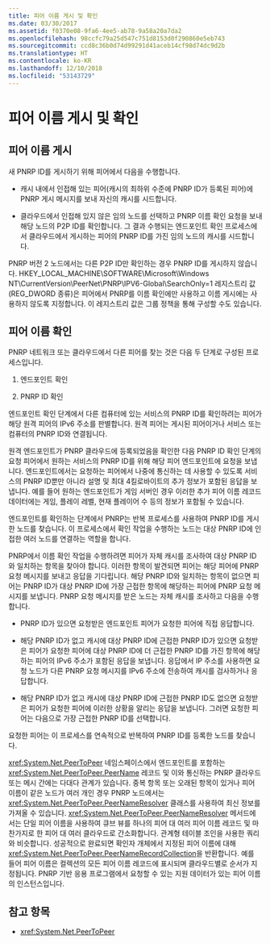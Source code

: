```yaml
---
title: 피어 이름 게시 및 확인
ms.date: 03/30/2017
ms.assetid: f0370e08-9fa6-4ee5-ab78-9a58a20a7da2
ms.openlocfilehash: 98ccfc79a25d547c751d8153d0f290860e5eb743
ms.sourcegitcommit: ccd8c36b0d74d99291d41aceb14cf98d74dc9d2b
ms.translationtype: HT
ms.contentlocale: ko-KR
ms.lasthandoff: 12/10/2018
ms.locfileid: "53143729"
---
```

# <a name="peer-name-publication-and-resolution"></a>피어 이름 게시 및 확인

## <a name="publishing-a-peer-name"></a>피어 이름 게시  

 새 PNRP ID를 게시하기 위해 피어에서 다음을 수행합니다.  
  
-   캐시 내에서 인접해 있는 피어(캐시의 최하위 수준에 PNRP ID가 등록된 피어)에 PNRP 게시 메시지를 보내 자신의 캐시를 시드합니다.  
  
-   클라우드에서 인접해 있지 않은 임의 노드를 선택하고 PNRP 이름 확인 요청을 보내 해당 노드의 P2P ID를 확인합니다. 그 결과 수행되는 엔드포인트 확인 프로세스에서 클라우드에서 게시하는 피어의 PNRP ID를 가진 임의 노드의 캐시를 시드합니다.  
  
PNRP 버전 2 노드에서는 다른 P2P ID만 확인하는 경우 PNRP ID를 게시하지 않습니다. HKEY_LOCAL_MACHINE\SOFTWARE\Microsoft\Windows NT\CurrentVersion\PeerNet\PNRP\IPV6-Global\SearchOnly=1 레지스트리 값(REG_DWORD 종류)은 피어에서 PNRP를 이름 확인에만 사용하고 이름 게시에는 사용하지 않도록 지정합니다. 이 레지스트리 값은 그룹 정책을 통해 구성할 수도 있습니다.  
  
## <a name="resolving-a-peer-name"></a>피어 이름 확인

 PNRP 네트워크 또는 클라우드에서 다른 피어를 찾는 것은 다음 두 단계로 구성된 프로세스입니다.  
  
1.  엔드포인트 확인  
  
2.  PNRP ID 확인  
  
 엔드포인트 확인 단계에서 다른 컴퓨터에 있는 서비스의 PNRP ID를 확인하려는 피어가 해당 원격 피어의 IPv6 주소를 판별합니다.  원격 피어는 게시된 피어이거나 서비스 또는 컴퓨터의 PNRP ID와 연결됩니다.  
  
 원격 엔드포인트가 PNRP 클라우드에 등록되었음을 확인한 다음 PNRP ID 확인 단계의 요청 피어에서 원하는 서비스의 PNRP ID를 위해 해당 피어 엔드포인트에 요청을 보냅니다. 엔드포인트에서는 요청하는 피어에서 나중에 통신하는 데 사용할 수 있도록 서비스의 PNRP ID뿐만 아니라 설명 및 최대 4킬로바이트의 추가 정보가 포함된 응답을 보냅니다. 예를 들어 원하는 엔드포인트가 게임 서버인 경우 이러한 추가 피어 이름 레코드 데이터에는 게임, 플레이 레벨, 현재 플레이어 수 등의 정보가 포함될 수 있습니다.  
  
 엔드포인트를 확인하는 단계에서 PNRP는 반복 프로세스를 사용하여 PNRP ID를 게시한 노드를 찾습니다. 이 프로세스에서 확인 작업을 수행하는 노드는 대상 PNRP ID에 인접한 여러 노드를 연결하는 역할을 합니다.  
  
 PNRP에서 이름 확인 작업을 수행하려면 피어가 자체 캐시를 조사하여 대상 PNRP ID와 일치하는 항목을 찾아야 합니다. 이러한 항목이 발견되면 피어는 해당 피어에 PNRP 요청 메시지를 보내고 응답을 기다립니다. 해당 PNRP ID와 일치하는 항목이 없으면 피어는 PNRP ID가 대상 PNRP ID에 가장 근접한 항목에 해당하는 피어에 PNRP 요청 메시지를 보냅니다. PNRP 요청 메시지를 받은 노드는 자체 캐시를 조사하고 다음을 수행합니다.  
  
-   PNRP ID가 있으면 요청받은 엔드포인트 피어가 요청한 피어에 직접 응답합니다.  
  
-   해당 PNRP ID가 없고 캐시에 대상 PNRP ID에 근접한 PNRP ID가 있으면 요청받은 피어가 요청한 피어에 대상 PNRP ID에 더 근접한 PNRP ID를 가진 항목에 해당하는 피어의 IPv6 주소가 포함된 응답을 보냅니다. 응답에서 IP 주소를 사용하면 요청 노드가 다른 PNRP 요청 메시지를 IPv6 주소에 전송하여 캐시를 검사하거나 응답합니다.  
  
-   해당 PNRP ID가 없고 캐시에 대상 PNRP ID에 근접한 PNRP ID도 없으면 요청받은 피어가 요청한 피어에 이러한 상황을 알리는 응답을 보냅니다. 그러면 요청한 피어는 다음으로 가장 근접한 PNRP ID를 선택합니다.  
  
요청한 피어는 이 프로세스를 연속적으로 반복하여 PNRP ID를 등록한 노드를 찾습니다.  
  
 <xref:System.Net.PeerToPeer> 네임스페이스에서 엔드포인트를 포함하는 <xref:System.Net.PeerToPeer.PeerName> 레코드 및 이와 통신하는 PNRP 클라우드 또는 메시 간에는 다대다 관계가 있습니다. 중복 항목 또는 오래된 항목이 있거나 피어 이름이 같은 노드가 여러 개인 경우 PNRP 노드에서는 <xref:System.Net.PeerToPeer.PeerNameResolver> 클래스를 사용하여 최신 정보를 가져올 수 있습니다. <xref:System.Net.PeerToPeer.PeerNameResolver> 메서드에서는 단일 피어 이름을 사용하여 큐브 뷰를 하나의 피어 대 여러 피어 이름 레코드 및 마찬가지로 한 피어 대 여러 클라우드로 간소화합니다. 관계형 테이블 조인을 사용한 쿼리와 비슷합니다. 성공적으로 완료되면 확인자 개체에서 지정된 피어 이름에 대해 <xref:System.Net.PeerToPeer.PeerNameRecordCollection>을 반환합니다.  예를 들어 피어 이름은 컬렉션의 모든 피어 이름 레코드에 표시되며 클라우드별로 순서가 지정됩니다. PNRP 기반 응용 프로그램에서 요청할 수 있는 지원 데이터가 있는 피어 이름의 인스턴스입니다.  
  
## <a name="see-also"></a>참고 항목  
- <xref:System.Net.PeerToPeer>
